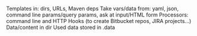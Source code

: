 
Templates in: dirs, URLs, Maven deps
Take vars/data from: yaml, json, command line params/query params, ask at input/HTML form
Processors: command line and HTTP
Hooks (to create Bitbucket repos, JIRA projects...)
Data/content in dir
Used data stored in .data
